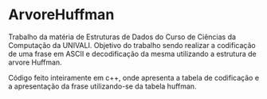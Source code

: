 # ArvoreHuffman
Trabalho da matéria de Estruturas de Dados do Curso de Ciências da Computação da UNIVALI.
Objetivo do trabalho sendo realizar a codificação de uma frase em ASCII e decodificação da mesma utilizando a estrutura de arvore Huffman.

Código feito inteiramente em c++, onde apresenta a tabela de codificação e a apresentação da frase utilizando-se da tabela huffman.
